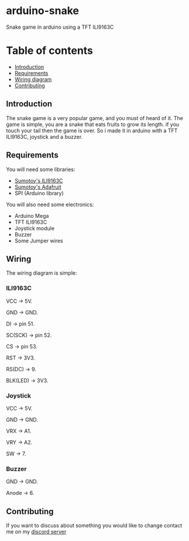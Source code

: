# arduino-snake
Snake game in arduino using a TFT ILI9163C

# Table of contents
* [Introduction](#Introduction)
* [Requirements](#Requirements)
* [Wiring diagram](#Wiring)
* [Contributing](#Contributing)

## Introduction
The snake game is a very popular game, and you must of heard of it. The game is simple, you are a snake that eats fruits to grow its length. if you touch your tail then the game is over. So i made it in arduino with a TFT ILI9163C, joystick and a buzzer.

## Requirements
You will need some libraries:
* [Sumotoy's ILI9163C](https://github.com/sumotoy/TFT_ILI9163C)
* [Sumotoy's Adafruit](https://github.com/sumotoy/Adafruit-GFX-Library)
* SPI (Arduino library)

You will also need some electronics:
* Arduino Mega
* TFT ILI9163C
* Joystick module
* Buzzer
* Some Jumper wires

## Wiring
The wiring diagram is simple:

### ILI9163C
VCC -> 5V.

GND -> GND.

DI -> pin 51.

SC(SCK) -> pin 52.

CS -> pin 53.

RST -> 3V3.

RS(DC) -> 9.

BLK(LED) -> 3V3.

### Joystick
VCC -> 5V.

GND -> GND.

VRX -> A1.

VRY -> A2.

SW -> 7.

### Buzzer

GND -> GND.

Anode -> 6.

## Contributing
If you want to discuss about something you would like to change contact me on my [discord server](https://discord.gg/HAGQFjr)
